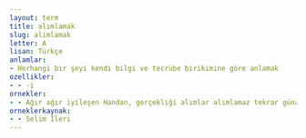 ```yaml
---
layout: term
title: alımlamak
slug: alimlamak
letter: A
lisan: Türkçe
anlamlar:
- Herhangi bir şeyi kendi bilgi ve tecrübe birikimine göre anlamak
ozellikler:
- - -i
ornekler:
- - Ağır ağır iyileşen Handan, gerçekliği alımlar alımlamaz tekrar günah saplantısıyla dolup taşar, yüreğinin isyanlarını bastırır, bu kez vicdan azabının pençesine düşer.
orneklerkaynak:
- - Selim İleri
---
```

